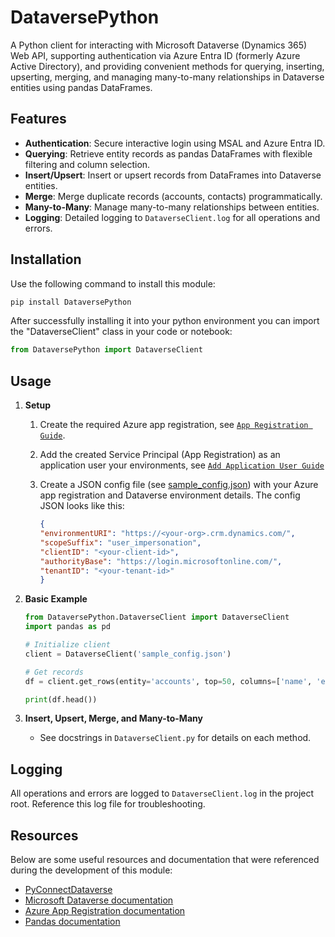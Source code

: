 # DataversePython

A Python client for interacting with Microsoft Dataverse (Dynamics 365) Web API, supporting authentication via Azure Entra ID (formerly Azure Active Directory), and providing convenient methods for querying, inserting, upserting, merging, and managing many-to-many relationships in Dataverse entities using pandas DataFrames.

## Features
- **Authentication**: Secure interactive login using MSAL and Azure Entra ID.
- **Querying**: Retrieve entity records as pandas DataFrames with flexible filtering and column selection.
- **Insert/Upsert**: Insert or upsert records from DataFrames into Dataverse entities.
- **Merge**: Merge duplicate records (accounts, contacts) programmatically.
- **Many-to-Many**: Manage many-to-many relationships between entities.
- **Logging**: Detailed logging to `DataverseClient.log` for all operations and errors.

## Installation

Use the following command to install this module:   
```bash
pip install DataversePython
```
After successfully installing it into your python environment you can import the "DataverseClient" class in your code or notebook:    
```python
from DataversePython import DataverseClient
```

## Usage

1. **Setup**
    
    1. Create the required Azure app registration, see [`App Registration Guide`](./APP_REGISTRATION.md).
    
    2. Add the created Service Principal (App Registration) as an application user your environments, see [`Add Application User Guide`](./APPLICATION_USER.md)

    3. Create a JSON config file (see [sample_config.json](./sample_config.json)) with your Azure app registration and Dataverse environment details. The config JSON looks like this:
        ```json
        {
        "environmentURI": "https://<your-org>.crm.dynamics.com/",
        "scopeSuffix": "user_impersonation",
        "clientID": "<your-client-id>",
        "authorityBase": "https://login.microsoftonline.com/",
        "tenantID": "<your-tenant-id>"
        }
        ```

2. **Basic Example**
    ```python
    from DataversePython.DataverseClient import DataverseClient
    import pandas as pd

    # Initialize client
    client = DataverseClient('sample_config.json')

    # Get records
    df = client.get_rows(entity='accounts', top=50, columns=['name', 'emailaddress1'], filter='revenue gt 100000')
    
    print(df.head())
    ```

3. **Insert, Upsert, Merge, and Many-to-Many**
    - See docstrings in `DataverseClient.py` for details on each method.

## Logging

All operations and errors are logged to `DataverseClient.log` in the project root. Reference this log file for troubleshooting.

## Resources

Below are some useful resources and documentation that were referenced during the development of this module:

- [PyConnectDataverse](https://github.com/YesWeCandrew/PyConnectDataverse)
- [Microsoft Dataverse documentation](https://learn.microsoft.com/en-us/power-apps/developer/data-platform/webapi/overview)
- [Azure App Registration documentation](https://learn.microsoft.com/en-us/azure/active-directory/develop/quickstart-register-app)
- [Pandas documentation](https://pandas.pydata.org/docs/)

